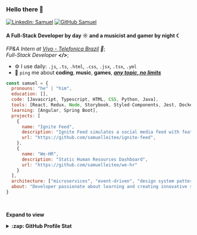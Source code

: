 ### Hello there 👋

[![Linkedin: Samuel](https://img.shields.io/badge/Samuel%20Leite-LinkedIn-blue?style=flat-square&logo=Linkedin&logoColor=white&link=https://linkedin.com\in\samuelleitee)](https://linkedin.com\in\samuelleitee)
[![GitHub Samuel](https://img.shields.io/github/followers/Samuel?label=follow&style=social)](https://github.com/samuelleitee)

#### A Full-Stack Developer by day ☼ and a musicist and gamer by night ☾

*FP&A Intern at [Vivo - Telefonica Brazil](https://vivo.com.br) 💜*;<br>
*Full-Stack Developer **</>***;<br> <!-- ADICIONAR LINK PARA O PORTFÓLIO -->

- ⚙️ I use daily: `.js`, `.ts`, `.html`, `.css`, `.jsx`, `.tsx`, `.yml`
- 💬 `ping` me about **coding**, **music**, **games**, <ins>***any topic, no limits***</ins>

```javascript
const samuel = {
  pronouns: "he" | "him",
  education: [],
  code: [Javascript, Typescript, HTML, CSS, Python, Java],
  tools: [React, Redux, Node, Storybook, Styled-Components, Jest, Docker],
  learning: [Angular, Spring Boot],
  projects: [
    {
      name: "Ignite Feed",
      description: "Ignite Feed simulates a social media feed with features like comments, reactions (applause), and the option to delete        comments. Developed in Rocketseat's ReactJS Track, this project covers fundamental React concepts such as state management, event          handling, and reusable component creation",
      url: "https://github.com/samuelleitee/ignite-feed",
    },
    {
      name: "We-HR",
      description: "Static Human Resources Dashboard",
      url: "https://github.com/samuelleitee/we-hr"
    }
  ],
  architecture: ["microservices", "event-driven", "design system pattern"],
  about: "Developer passionate about learning and creating innovative solutions",
}
```

<br>

**Expand to view**
<details>
  <summary><b>:zap: GitHub Profile Stat</b></summary>
  <img src="https://github-readme-stats.anuraghazra1.vercel.app/api?username=samuelleitee&show_icons=true" />
</details>
